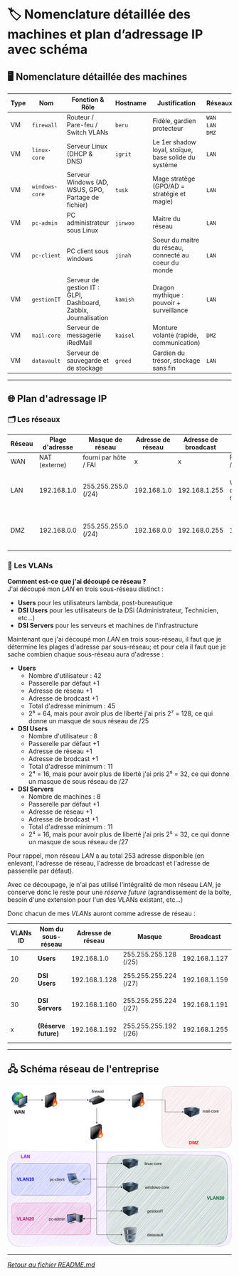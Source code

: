 # 🏷️ Nomenclature détaillée des machines et plan d’adressage IP avec schéma

## 🖥️ Nomenclature détaillée des machines

| Type | Nom            | Fonction & Rôle                                                 | Hostname | Justification                                         | Réseaux                 |
| ---- | -------------- | --------------------------------------------------------------- | -------- | ----------------------------------------------------- | ----------------------- |
| VM   | `firewall`     | Routeur / Pare-feu / Switch VLANs                               | `beru`   | Fidèle, gardien protecteur                            | `WAN`<br>`LAN`<br>`DMZ` |
| VM   | `linux-core`   | Serveur Linux (DHCP & DNS)                                      | `igrit`  | Le 1er shadow loyal, stoïque, base solide du système  | `LAN`                   |
| VM   | `windows-core` | Serveur Windows (AD, WSUS, GPO, Partage de fichier)             | `tusk`   | Mage stratège (GPO/AD = stratégie et magie)           | `LAN`                   |
| VM   | `pc-admin`     | PC administrateur sous Linux                                    | `jinwoo` | Maitre du réseau                                      | `LAN`                   |
| VM   | `pc-client`    | PC client sous windows                                          | `jinah`  | Soeur du maitre du réseau, connecté au coeur du monde | `LAN`                   |
| VM   | `gestionIT`    | Serveur de gestion IT : GLPI, Dashboard, Zabbix, Journalisation | `kamish` | Dragon mythique : pouvoir + surveillance              | `LAN`                   |
| VM   | `mail-core`    | Serveur de messagerie iRedMail                                  | `kaisel` | Monture volante (rapide, communication)               | `DMZ`                   |
| VM   | `datavault`    | Serveur de sauvegarde et de stockage                            | `greed`  | Gardien du trésor, stockage sans fin                  | `LAN`                   |

---

## 🌐 Plan d'adressage IP

### 🗂️ Les réseaux

|Réseau|Plage d'adresse|Masque de réseau|Adresse de réseau|Adresse de broadcast|Passerelle|Nombre d'adresse|
|---|---|---|---|---|---|---|
|WAN|NAT (externe)|fourni par hôte / FAI|x|x|Fourni par hôte / FAI|x|
|LAN|192.168.1.0|255.255.255.0 (/24)|192.168.1.0|192.168.1.255|Voir chacun des sous-réseaux|254 - Adresse utilisables de 1 à 254|
|DMZ|192.168.0.0|255.255.255.0 (/24)|192.168.0.0|192.168.0.255|192.168.0.254|254 - Adresse utilisables de 1 à 254|
### 🔖 Les VLANs

**Comment est-ce que j'ai découpé ce réseau ?**  
J'ai découpé mon _LAN_ en trois sous-réseau distinct :

- **Users** pour les utilisateurs lambda, post-bureautique
- **DSI Users** pour les utilisateurs de la DSi (Administrateur, Technicien, etc...)
- **DSI Servers** pour les serveurs et machines de l'infrastructure

Maintenant que j'ai découpé mon _LAN_ en trois sous-réseau, il faut que je détermine les plages d'adresse par sous-réseau; et pour cela il faut que je sache combien chaque sous-réseau aura d'adresse :

- **Users**
    - Nombre d'utilisateur : 42
    - Passerelle par défaut +1
    - Adresse de réseau +1
    - Adresse de brodcast +1
    - Total d'adresse minimum : 45
    - 2⁶ = 64, mais pour avoir plus de liberté j'ai pris 2⁷ = 128, ce qui donne un masque de sous réseau de /25
- **DSI Users**
    - Nombre d'utilisateur : 8
    - Passerelle par défaut +1
    - Adresse de réseau +1
    - Adresse de brodcast +1
    - Total d'adresse minimum : 11
    - 2⁴ = 16, mais pour avoir plus de liberté j'ai pris 2⁵ = 32, ce qui donne un masque de sous réseau de /27
- **DSI Servers**
    - Nombre de machines : 8
    - Passerelle par défaut +1
    - Adresse de réseau +1
    - Adresse de brodcast +1
    - Total d'adresse minimum : 11
    - 2⁴ = 16, mais pour avoir plus de liberté j'ai pris 2⁵ = 32, ce qui donne un masque de sous réseau de /27

Pour rappel, mon réseau _LAN_ a au total 253 adresse disponible (en enlevant, l'adresse de réseau, l'adresse de broadcast et l'adresse de passerelle par défaut).

Avec ce découpage, je n'ai pas utilisé l'intégralité de mon réseau _LAN_, je conserve donc le reste pour une _réserve future_ (agrandissement de la boîte, besoin d'une extension pour l'un des VLANs existant, etc...)

Donc chacun de mes _VLANs_ auront comme adresse de réseau :

|VLANs ID|Nom du sous-réseau|Adresse de réseau|Masque|Broadcast|Passerelle|Plage d’adresses utilisables|Nb d’adresses utilisables|
|---|---|---|---|---|---|---|---|
|10|**Users**|192.168.1.0|255.255.255.128 (/25)|192.168.1.127|192.168.1.126|192.168.1.1 → 192.168.1.126|126|
|20|**DSI Users**|192.168.1.128|255.255.255.224 (/27)|192.168.1.159|192.168.1.158|192.168.1.129 → 192.168.1.158|30|
|30|**DSI Servers**|192.168.1.160|255.255.255.224 (/27)|192.168.1.191|192.168.1.190|192.168.1.161 → 192.168.1.190|30|
|x|**(Réserve future)**|192.168.1.192|255.255.255.192 (/26)|192.168.1.255|192.168.1.254|192.168.1.193 → 192.168.1.254|62|

---

## 🖧 Schéma réseau de l'entreprise

![schemareseau](/Objectif_1/Ressources/schema_reseau.png)


---
*[Retour au fichier README.md](/README.md)*

